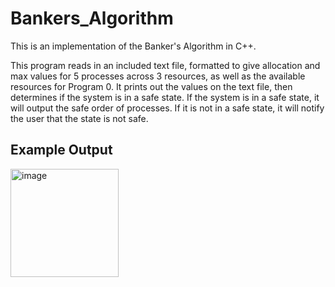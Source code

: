 # Bankers_Algorithm
This is an implementation of the Banker's Algorithm in C++. 

This program reads in an included text file, formatted to give allocation and max values for 5 processes across 3 resources, as well as the available resources for Program 0. It prints out the values on the text file, then determines if the system is in a safe state. If the system is in a safe state, it will output the safe order of processes. If it is not in a safe state, it will notify the user that the state is not safe.


## Example Output

<img width="173" alt="image" src="https://github.com/BJennin4/Bankers_Algorithm/assets/68445378/c26fa719-f4a7-43f7-b5b5-d9275a8ddbd3">
